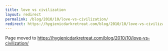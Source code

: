 ```yaml
---
title: love vs civilization
layout: redirect
permalink: /blog/2010/10/love-vs-civilization/
redirect: https://hygienicdarkretreat.com/blog/2010/10/love-vs-civilization/
---
```


Page moved to <https://hygienicdarkretreat.com/blog/2010/10/love-vs-civilization/>


